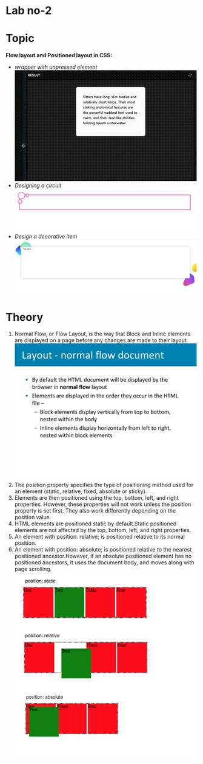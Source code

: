 # Lab no-2

<h1>Topic</h1>
<b>Flow layout and Positioned layout in CSS:</b>
<i><ul>
<li>wrapper with unpressed element</li>
<img src="./Assets/wrapper-full.gif">
<li>Designing a circuit </li>
<img src="./Assets/circuit-full_image.png">
<li>Design a decorative item</li>
<img src="./Assets/decorative-fullimage.png">
</ul></i>
<h1>Theory</h1>
<ol>
<li>Normal Flow, or Flow Layout, is the way that Block and Inline elements are displayed on a page before any changes are made to their layout.</li>
<img src="./Assets/flow-readme.jpg">
<li>The position property specifies the type of positioning method used for an element (static, relative, fixed, absolute or sticky).</li>
<li>Elements are then positioned using the top, bottom, left, and right properties. However, these properties will not work unless the position property is set first. They also work differently depending on the position value.</li>
<li>HTML elements are positioned static by default.Static positioned elements are not affected by the top, bottom, left, and right properties.</li>
<li>An element with position: relative; is positioned relative to its normal position.</li>
<li>An element with position: absolute; is positioned relative to the nearest positioned ancestor.However, if an absolute positioned element has no positioned ancestors, it uses the document body, and moves along with page scrolling.</li>
<img src="./Assets/position_readme.png">
</ol>